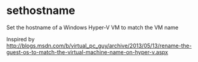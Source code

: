 # sethostname
Set the hostname of a Windows Hyper-V VM to match the VM name

Inspired by http://blogs.msdn.com/b/virtual_pc_guy/archive/2013/05/13/rename-the-guest-os-to-match-the-virtual-machine-name-on-hyper-v.aspx
